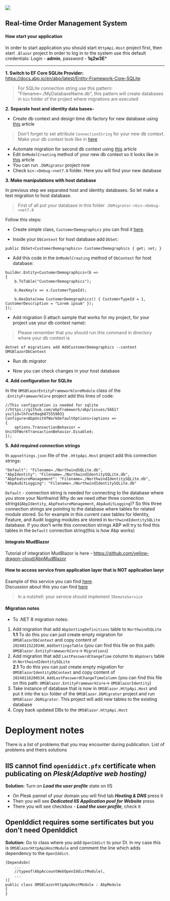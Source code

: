 ![](https://github.com/SergeyDavidovich/OMSBlazor/blob/master/src/OMSBlazor.Blazor/wwwroot/assets/oms2.jpg?raw=true)

Real-time Order Management System
------------------------
#### How start your application
In order to start application you should start `HttpApi.Host` project first, then start `.Blazor` project
In order to log in to the system use this default credentials: Login - **admin**, password - **1q2w3E***

------------------------
<b>1. Switch to EF Core SQLite Provider:</b>  
https://docs.abp.io/en/abp/latest/Entity-Framework-Core-SQLite
> For SQLite connection string use this pattern: "Filename=./MyDatabaseName.db",
this pattern will create databases in `bin` folder of the project where migrations are executed

<b>2. Separate host and identity data bases-</b>

- Create db context and design time db factory for new database using [this](https://docs.abp.io/en/abp/latest/Entity-Framework-Core-Migrations#create-a-second-dbcontext) article
> Don't forget to set attribute `ConnectionString` for your new db context. Make your db context look
like in [here](https://github.com/SergeyDavidovich/OMSBlazor/blob/development/src/OMSBlazor.EntityFrameworkCore/EntityFrameworkCore/OMSBlazorIdentityDbContext.cs)
- Automate migration for second db context using [this](https://docs.abp.io/en/abp/latest/Entity-Framework-Core-Migrations#automate-the-second-database-schema-migration) article
- Edit `OnModelCreating` method of your new db context so it looks like in [this](https://docs.abp.io/en/abp/latest/Entity-Framework-Core-Migrations#separating-host-tenant-database-schemas) article
- You can run `.DbMigrator` project now
- Check `bin->Debug->net7.0` folder. Here you will find your new database

<b>3. Make manipulations with host database</b>

In previous step we separated host and identity databases. So let make a test migration to host database.

> First of all put your database in this folder `.DbMigrator->bin->Debug->net7.0`

Follow this steps:
- Create simple class, `CustomerDemographics` you can find it [here](https://github.com/SergeyDavidovich/OMSBlazor/blob/development/src/OMSBlazor.EntityFrameworkCore/HostModels/CustomerDemographic.cs).

- Inside your `DbContext` for host database add `DbSet`:
```
public DbSet<CustomerDemographics> CustomerDemographics { get; set; }
```

- Add this code in the `OnModelCreating` method of `DbContext` for host database:
```
builder.Entity<CustomerDemographics>(b =>
{
    b.ToTable("CustomerDemographics");

    b.HasKey(x => x.CustomerTypeId);

    b.HasData(new CustomerDemographics() { CustomerTypeId = 1, CustomerDescription = "Lorem ipsum" });
});
```

- Add migration (I attach sample that works for my project, for your project use your db context name): 
> Please remember that you should run this command in directory where your db context is
```
dotnet ef migrations add AddCustomerDemographics --context OMSBlazorDbContext
```

- Run db migrator

- Now you can check changes in your host database

<b>4. Add configuration for SQLite</b>

In the `OMSBlazorEntityFrameworkCoreModule` class of the `.EntityFrameworkCore` project add this lines of code:
```
//This configuration is needed for sqlite
//https://github.com/abpframework/abp/issues/5661?ysclid=lhfcwt9oqb875559031
Configure<AbpUnitOfWorkDefaultOptions>(options =>
{
    options.TransactionBehavior = UnitOfWorkTransactionBehavior.Disabled;
});
```

<b>5. Add required connection strings</b>

In `appsettings.json` file of the `.HttpApi.Host` project add this connection strings:
```
"Default": "Filename=./NorthwindSQLite.db",
"AbpIdentity": "Filename=./NorthwindIdentitySQLite.db",
"AbpFeatureManagement": "Filename=./NorthwindIdentitySQLite.db",
"AbpAuditLogging": "Filename=./NorthwindIdentitySQLite.db"
```

`Default` - connection string is needed for connecting to the database where you store your Northwind
Why do we need other three connection strings(`AbpIdentity`, `AbpFeatureManagement`, `AbpAuditLogging`)? 
So this three connection strings are pointing to the database where tables for related module stored. 
So for example in this current case tables for Identity, Feature, and Audit logging modules are stored in
`NorthwindIdentitySQLite` database. If you don't write this connection strings ABP will try to find this tables
in the `Default` connection string(this is how Abp works)

#### Integrate MudBlazor

Tutorial of integration MudBlazor is here - https://github.com/yellow-dragon-cloud/AbpMudBlazor

#### How to access service from application layer that is NOT application laeyr
Example of this service you can find [here](https://github.com/SergeyDavidovich/OMSBlazor/blob/68dce65d9325569c7212615a2f6dfb57ff8dd2c1/src/OMSBlazor.Application/Services/StasticsRecalculator.cs#L23).  
Discussion about this you can find [here](https://github.com/abpframework/abp/issues/19638)
> In a nutshell: your service should implement `IRemoteService`

#### Migration notes

- To .NET 8 migration notes: 
1. Add migration that add `AbpSettingDefinitions` table to `NorthwindSQLite`  
**1.1** To do this you can just create empty migration for `OMSBlazorDbContext` and copy content of `20240115220346_AddSettingsTable` (you can find this file on this path: `OMSBlazor.EntityFrameworkCore`-> `Migrations`)
2. Add migration that add `LastPasswordChangeTime` column to `AbpUsers` table in `NorthwindIdentitySQLite`  
**2.1** To do this you can just create empty migration for `OMSBlazorIdentityDbContext` and copy content of `20240116200534_AddLastPasswordChangeTimeColumn` (you can find this file on this path: `OMSBlazor.EntityFrameworkCore`-> `OMSBlazorIdentity`)
3. Take instance of database that is now in `OMSBlazor.HttpApi.Host` and put it into the `bin` folder of the `OMSBlazor.DbMigrator` project and run `OMSBlazor.DbMigrator`. This project will add new tables to the existing database
4. Copy back updated DBs to the `OMSBlazor.HttpApi.Host`

# Deployment notes 

There is a list of problems that you may encounter during publication. List of problems and theirs solutions

## IIS cannot find `openiddict.pfx` certificate when publicating on ***Plesk(Adaptive web hosting)***  
**Solution:** Turn on ***Load the user profile*** state on IIS

- On Plesk pannel of your domain you will find tab ***Hosting & DNS*** press it
- Then you will see ***Dedicated IIS Application pool for Website*** press
- There you will see checkbox - ***Load the user profile***, check it

## OpenIddict requires some sertificates but you don't need OpenIddict

**Solution:** Go to class where you add `OpenIddict` to your DI. In my case this is `OMSBlazorHttpApiHostModule`
and comment the line which adds dependency to the `OpenIddict`. 

```
[DependsOn(
    ...
    //typeof(AbpAccountWebOpenIddictModule),
    ...
)]
public class OMSBlazorHttpApiHostModule : AbpModule
{
}
```